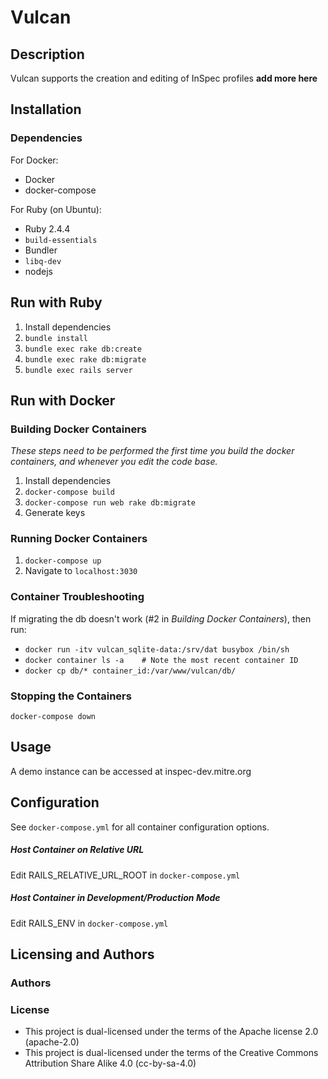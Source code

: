 # Vulcan

## Description

Vulcan supports the creation and editing of InSpec profiles **add more here**

## Installation

### Dependencies

For Docker:
  * Docker
  * docker-compose

For Ruby (on Ubuntu):
  * Ruby 2.4.4
  * `build-essentials`
  * Bundler
  * `libq-dev`
  * nodejs

## Run with Ruby

  1. Install dependencies
  2. `bundle install`
  3. `bundle exec rake db:create`
  4. `bundle exec rake db:migrate`
  5. `bundle exec rails server`

## Run with Docker

### Building Docker Containers

_These steps need to be performed the first time you build the docker containers,
and whenever you edit the code base._

  1. Install dependencies
  2. `docker-compose build`
  3. `docker-compose run web rake db:migrate`
  4. Generate keys

### Running Docker Containers

  1. `docker-compose up`
  2. Navigate to `localhost:3030`

### Container Troubleshooting

If migrating the db doesn't work (#2 in _Building Docker Containers_), then run:
  * `docker run -itv vulcan_sqlite-data:/srv/dat busybox /bin/sh`
  * `docker container ls -a    # Note the most recent container ID`
  * `docker cp db/* container_id:/var/www/vulcan/db/`

### Stopping the Containers

`docker-compose down`

## Usage

A demo instance can be accessed at inspec-dev.mitre.org

## Configuration

See `docker-compose.yml` for all container configuration options.

##### Host Container on Relative URL

Edit RAILS\_RELATIVE\_URL\_ROOT in `docker-compose.yml`

##### Host Container in Development/Production Mode

Edit RAILS\_ENV in `docker-compose.yml`

## Licensing and Authors

### Authors

### License
  * This project is dual-licensed under the terms of the Apache license 2.0 (apache-2.0)
  * This project is dual-licensed under the terms of the Creative Commons Attribution Share Alike 4.0 (cc-by-sa-4.0)
